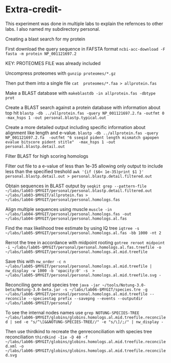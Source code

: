 # Extra-credit-
This experiment was done in multiple labs to explain the refernces to other labs. I also named my subdirectory personal.

Creating a blast search for my protein

First download the query sequence in FAFSTA format
``ncbi-acc-download -F fasta -m protein NP_001121697.2``

KEY: PROTEOMES FILE was already included 

Uncompress proteomes with 
``gunzip proteomes/*.gz``

Then put them into a single file 
``cat  proteomes/*.faa > allprotein.fas``

Make a BLAST database with 
``makeblastdb -in allprotein.fas -dbtype prot``

Create a BLAST search against a protein database with information about top hit 
``blastp -db ../allprotein.fas -query NP_001121697.2.fa -outfmt 0 -max_hsps 1 -out personal.blastp.typical.out``

Create a more detailed output including specific information about alignment like length and e-value. 
``blastp -db ../allprotein.fas -query NP_001121697.2.fa  -outfmt "6 sseqid pident length mismatch gapopen evalue bitscore pident stitle"  -max_hsps 1 -out personal.blastp.detail.out``

Filter BLAST for high scoring homologs

Filter out file to a e-value of less than 1e-35 allowing only output to include less than the specified treshold
``awk '{if ($6< 1e-35)print $1 }' personal.blastp.detail.out > personal.blastp.detail.filtered.out``

Obtain sequences in BLAST output by 
``seqkit grep --pattern-file ~/labs/lab03-$MYGIT/personal/personal.blastp.detail.filtered.out ~/labs/lab03-$MYGIT/allprotein.fas > ~/labs/lab04-$MYGIT/personal/personal.homologs.fas``

Align multiple sequences using muscle 
``muscle -in ~/labs/lab04-$MYGIT/personal/personal.homologs.fas -out ~/labs/lab04-$MYGIT/personal/personal.homologs.al.fas``

Find the max likelihood tree estimate by using IQ tree
``iqtree -s ~/labs/lab05-$MYGIT/personal/personal.homologs.al.fas -bb 1000 -nt 2 ``

Rerrot the tree in accordance with midpoint rooting 
``gotree reroot midpoint -i ~/labs/lab05-$MYGIT/personal/personal.homologs.al.fas.treefile -o ~/labs/lab05-$MYGIT/personal/personal.homologs.al.mid.treefile ``

Save this with
``nw_order -c n ~/labs/lab05-$MYGIT/personal/personal.homologs.al.mid.treefile | nw_display -w 1000 -b 'opacity:0' -s  >  ~/labs/lab05-$MYGIT/personal/personal.homologs.al.mid.treefile.svg -``

Reconciling gene and species tree
``java -jar ~/tools/Notung-3.0-beta/Notung-3.0-beta.jar -s ~/labs/lab06-$MYGIT/species.tre -g ~/labs/lab06-$MYGIT/personal/personal.homologs.al.mid.treefile --reconcile --speciestag prefix --savepng --events --outputdir ~/labs/lab06-$MYGIT/personal/``

To see the internal nodes names use
``grep NOTUNG-SPECIES-TREE ~/labs/lab06-$MYGIT/globins/globins.homologs.al.mid.treefile.reconciled | sed -e "s/^\[&&NOTUNG-SPECIES-TREE//" -e "s/\]/;/" | nw_display -``

Then use thirdkind to recreate the genreconciliation with species tree reconciliation
``thirdkind -Iie -D 40 -f ~/labs/lab06-$MYGIT/globins/globins.homologs.al.mid.treefile.reconciled.xml -o  ~/labs/lab06-$MYGIT/globins/globins.homologs.al.mid.treefile.reconciled.svg``

